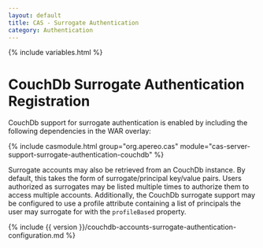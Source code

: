 ```yaml
---
layout: default
title: CAS - Surrogate Authentication
category: Authentication
---
```

{% include variables.html %}


# CouchDb Surrogate Authentication Registration

CouchDb support for surrogate authentication is enabled by including the following dependencies in the WAR overlay:

{% include casmodule.html group="org.apereo.cas" module="cas-server-support-surrogate-authentication-couchdb" %}

Surrogate accounts may also be retrieved from an CouchDb instance. By default, this takes 
the form of surrogate/principal key/value pairs. Users authorized as surrogates may be 
listed multiple times to authorize them to access multiple accounts. Additionally, the 
CouchDb surrogate support may be configured to use a profile attribute containing a 
list of principals the user may surrogate for with the `profileBased` property. 

{% include {{ version }}/couchdb-accounts-surrogate-authentication-configuration.md %}
